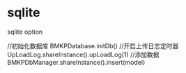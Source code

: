 # sqlite
sqlite option

//初始化数据库
BMKPDatabase.initDb()
//开启上传日志定时器
UpLoadLog.shareInstance().upLoadLog(1)
//添加数据
BMKPDbManager.shareInstance().insert(model)

